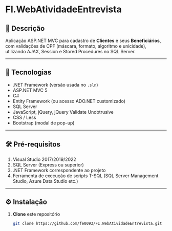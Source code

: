# FI.WebAtividadeEntrevista

## 📌 Descrição
Aplicação ASP.NET MVC para cadastro de **Clientes** e seus **Beneficiários**, com validações de CPF (máscara, formato, algoritmo e unicidade), utilizando AJAX, Session e Stored Procedures no SQL Server.

---

## 🚀 Tecnologias
- .NET Framework (versão usada no `.sln`)
- ASP.NET MVC 5
- C#
- Entity Framework (ou acesso ADO.NET customizado)
- SQL Server
- JavaScript, jQuery, jQuery Validate Unobtrusive
- CSS / Less
- Bootstrap (modal de pop-up)

---

## 🛠 Pré-requisitos
1. Visual Studio 2017/2019/2022  
2. SQL Server (Express ou superior)  
3. .NET Framework correspondente ao projeto  
4. Ferramenta de execução de scripts T-SQL (SQL Server Management Studio, Azure Data Studio etc.)

---

## ⚙️ Instalação

1. **Clone** este repositório  
   ```bash
   git clone https://github.com/fe0093/FI.WebAtividadeEntrevista.git
